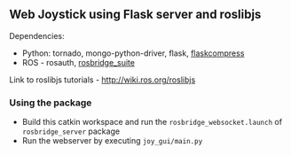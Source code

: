 ## Web Joystick using Flask server and roslibjs
Dependencies:
* Python: tornado, mongo-python-driver, flask, [flaskcompress](https://github.com/colour-science/flask-compress)
* ROS - rosauth, [rosbridge_suite](https://github.com/RobotWebTools/rosbridge_suite)

Link to roslibjs tutorials - http://wiki.ros.org/roslibjs

### Using the package
* Build this catkin workspace and run the ```rosbridge_websocket.launch``` of ```rosbridge_server``` package
* Run the webserver by executing ```joy_gui/main.py```
